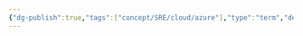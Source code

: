 ```yaml
---
{"dg-publish":true,"tags":["concept/SRE/cloud/azure"],"type":"term","definition":"Access management for cloud resources is a critical function for any organization that is using the cloud. Azure role-based access control (Azure RBAC) helps you manage who has access to Azure resources, what they can do with those resources, and what areas they have access to.","aliases":["RBAC"],"ms-learn-url":"https://learn.microsoft.com/en-us/azure/role-based-access-control/overview","creation_date":"2024-05-02 18:40","permalink":"/concepts/azure-role-based-access-control/","dgPassFrontmatter":true}
---
```


